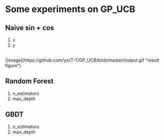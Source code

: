 # Some experiments on GP_UCB

## Naive sin + cos
1. x
2. y
<br>
![image](https://github.com/yxcT-T/GP_UCB/blob/master/output.gif "result figure")

## Random Forest
1. n_estimators
2. max_depth

## GBDT
1. n_estimators
2. max_depth
